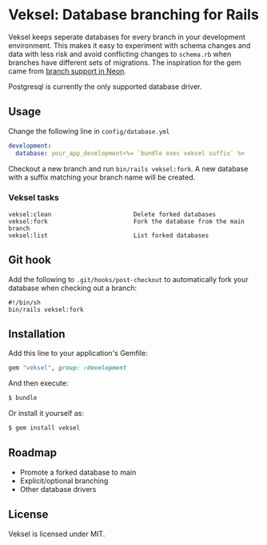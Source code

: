 # Veksel: Database branching for Rails

Veksel keeps seperate databases for every branch in your development environment. This makes it easy to experiment with schema changes and data with less risk and avoid conflicting changes to `schema.rb` when branches have different sets of migrations. The inspiration for the gem came from [branch support in Neon](https://neon.tech/docs/manage/branches).

Postgresql is currently the only supported database driver.

## Usage

Change the following line in `config/database.yml`

```yaml
development:
  database: your_app_development<%= `bundle exec veksel suffix` %>
```

Checkout a new branch and run `bin/rails veksel:fork`. A new database with a suffix matching your branch name will be created.

### Veksel tasks

```
veksel:clean                       Delete forked databases
veksel:fork                        Fork the database from the main branch
veksel:list                        List forked databases
```

## Git hook

Add the following to `.git/hooks/post-checkout` to automatically fork your database when checking out a branch:

```
#!/bin/sh
bin/rails veksel:fork
```

## Installation

Add this line to your application's Gemfile:

```ruby
gem "veksel", group: :development
```

And then execute:

```bash
$ bundle
```

Or install it yourself as:

```bash
$ gem install veksel
```

## Roadmap

- Promote a forked database to main
- Explicit/optional branching
- Other database drivers

## License

Veksel is licensed under MIT.
